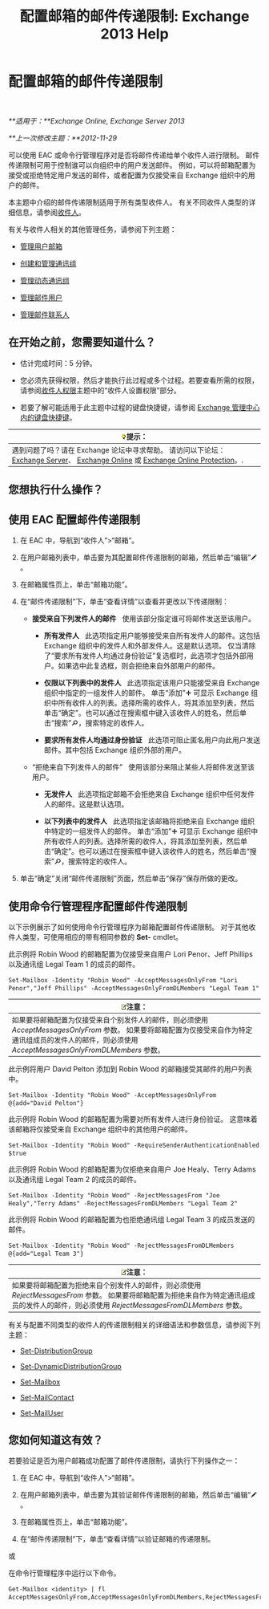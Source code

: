 ﻿---
title: '配置邮箱的邮件传递限制: Exchange 2013 Help'
TOCTitle: 配置邮箱的邮件传递限制
ms:assetid: c4b8b89f-3dbe-4cb8-8839-9a4e8067e00c
ms:mtpsurl: https://technet.microsoft.com/zh-cn/library/Bb397214(v=EXCHG.150)
ms:contentKeyID: 50556655
ms.date: 01/11/2018
mtps_version: v=EXCHG.150
ms.translationtype: HT
---

# 配置邮箱的邮件传递限制

 

_**适用于：**Exchange Online, Exchange Server 2013_

_**上一次修改主题：**2012-11-29_

可以使用 EAC 或命令行管理程序对是否将邮件传递给单个收件人进行限制。 邮件传递限制可用于控制谁可以向组织中的用户发送邮件。 例如，可以将邮箱配置为接受或拒绝特定用户发送的邮件，或者配置为仅接受来自 Exchange 组织中的用户的邮件。

本主题中介绍的邮件传递限制适用于所有类型收件人。 有关不同收件人类型的详细信息，请参阅[收件人](recipients-exchange-2013-help.md)。

有关与收件人相关的其他管理任务，请参阅下列主题：

  - [管理用户邮箱](manage-user-mailboxes-exchange-2013-help.md)

  - [创建和管理通讯组](create-and-manage-distribution-groups-exchange-2013-help.md)

  - [管理动态通讯组](manage-dynamic-distribution-groups-exchange-2013-help.md)

  - [管理邮件用户](manage-mail-users-exchange-2013-help.md)

  - [管理邮件联系人](manage-mail-contacts-exchange-2013-help.md)

## 在开始之前，您需要知道什么？

  - 估计完成时间：5 分钟。

  - 您必须先获得权限，然后才能执行此过程或多个过程。若要查看所需的权限，请参阅[收件人权限](recipients-permissions-exchange-2013-help.md)主题中的“收件人设置权限”部分。

  - 若要了解可能适用于此主题中过程的键盘快捷键，请参阅 [Exchange 管理中心内的键盘快捷键](keyboard-shortcuts-in-the-exchange-admin-center-exchange-online-protection-help.md)。

<table>
<thead>
<tr class="header">
<th><img src="images/Bb124558.tip(EXCHG.150).gif" title="提示" alt="提示" />提示：</th>
</tr>
</thead>
<tbody>
<tr class="odd">
<td>遇到问题了吗？请在 Exchange 论坛中寻求帮助。 请访问以下论坛：<a href="https://go.microsoft.com/fwlink/p/?linkid=60612">Exchange Server</a>、 <a href="https://go.microsoft.com/fwlink/p/?linkid=267542">Exchange Online</a> 或 <a href="https://go.microsoft.com/fwlink/p/?linkid=285351">Exchange Online Protection</a>。.</td>
</tr>
</tbody>
</table>


## 您想执行什么操作？

## 使用 EAC 配置邮件传递限制

1.  在 EAC 中，导航到“收件人”\>“邮箱”。

2.  在用户邮箱列表中，单击要为其配置邮件传递限制的邮箱，然后单击“编辑”![编辑图标](images/Bb124582.6f53ccb2-1f13-4c02-bea0-30690e6ea71d(EXCHG.150).gif "编辑图标")。

3.  在邮箱属性页上，单击“邮箱功能”。

4.  在“邮件传递限制”下，单击“查看详情”以查看并更改以下传递限制：
    
      - **接受来自下列发件人的邮件**   使用该部分指定谁可将邮件发送至该用户。
        
          - **所有发件人**   此选项指定用户能够接受来自所有发件人的邮件。这包括 Exchange 组织中的发件人和外部发件人。这是默认选项。 仅当清除了“要求所有发件人均通过身份验证”复选框时，此选项才包括外部用户。如果选中此复选框，则会拒绝来自外部用户的邮件。
        
          - **仅限以下列表中的发件人**   此选项指定该用户只能接受来自 Exchange 组织中指定的一组发件人的邮件。 单击“添加”![添加图标](images/JJ218640.c1e75329-d6d7-4073-a27d-498590bbb558(EXCHG.150).gif "添加图标") 可显示 Exchange 组织中所有收件人的列表。选择所需的收件人，将其添加至列表，然后单击“确定”。也可以通过在搜索框中键入该收件人的姓名，然后单击“搜索”![搜索图标](images/Dn750895.773574d0-9b92-4cab-9f6b-81532c7418b9(EXCHG.150).gif "搜索图标")，搜索特定的收件人。
        
          - **要求所有发件人均通过身份验证**   此选项可阻止匿名用户向此用户发送邮件。其中包括 Exchange 组织外部的用户。
    
      - “拒绝来自下列发件人的邮件”   使用该部分来阻止某些人将邮件发送至该用户。
        
          - **无发件人**   此选项指定邮箱不会拒绝来自 Exchange 组织中任何发件人的邮件。这是默认选项。
        
          - **以下列表中的发件人**   此选项指定该邮箱将拒绝来自 Exchange 组织中特定的一组发件人的邮件。 单击“添加”![添加图标](images/JJ218640.c1e75329-d6d7-4073-a27d-498590bbb558(EXCHG.150).gif "添加图标") 可显示 Exchange 组织中所有收件人的列表。选择所需的收件人，将其添加至列表，然后单击“确定”。也可以通过在搜索框中键入该收件人的姓名，然后单击“搜索”![搜索图标](images/Dn750895.773574d0-9b92-4cab-9f6b-81532c7418b9(EXCHG.150).gif "搜索图标")，搜索特定的收件人。

5.  单击“确定”关闭“邮件传递限制”页面，然后单击“保存”保存所做的更改。

## 使用命令行管理程序配置邮件传递限制

以下示例展示了如何使用命令行管理程序为邮箱配置邮件传递限制。 对于其他收件人类型，可使用相应的带有相同参数的 **Set-** cmdlet。

此示例将 Robin Wood 的邮箱配置为仅接受来自用户 Lori Penor、Jeff Phillips 以及通讯组 Legal Team 1 的成员的邮件。

    Set-Mailbox -Identity "Robin Wood" -AcceptMessagesOnlyFrom "Lori Penor","Jeff Phillips" -AcceptMessagesOnlyFromDLMembers "Legal Team 1"

<table>
<thead>
<tr class="header">
<th><img src="images/Bb124558.note(EXCHG.150).gif" title="注意" alt="注意" />注意：</th>
</tr>
</thead>
<tbody>
<tr class="odd">
<td>如果要将邮箱配置为仅接受来自个别发件人的邮件，则必须使用 <em>AcceptMessagesOnlyFrom</em> 参数。 如果要将邮箱配置为仅接受来自作为特定通讯组成员的发件人的邮件，则必须使用 <em>AcceptMessagesOnlyFromDLMembers</em> 参数。</td>
</tr>
</tbody>
</table>


此示例将用户 David Pelton 添加到 Robin Wood 的邮箱接受其邮件的用户列表中。

    Set-Mailbox -Identity "Robin Wood" -AcceptMessagesOnlyFrom @{add="David Pelton"}

此示例将 Robin Wood 的邮箱配置为需要对所有发件人进行身份验证。 这意味着该邮箱将仅接受来自 Exchange 组织中的其他用户的邮件。

    Set-Mailbox -Identity "Robin Wood" -RequireSenderAuthenticationEnabled $true

此示例将 Robin Wood 的邮箱配置为仅拒绝来自用户 Joe Healy、Terry Adams 以及通讯组 Legal Team 2 的成员的邮件。

    Set-Mailbox -Identity "Robin Wood" -RejectMessagesFrom "Joe Healy","Terry Adams" -RejectMessagesFromDLMembers "Legal Team 2"

此示例将 Robin Wood 的邮箱配置为也拒绝通讯组 Legal Team 3 的成员发送的邮件。

    Set-Mailbox -Identity "Robin Wood" -RejectMessagesFromDLMembers @{add="Legal Team 3"}

<table>
<thead>
<tr class="header">
<th><img src="images/Bb124558.note(EXCHG.150).gif" title="注意" alt="注意" />注意：</th>
</tr>
</thead>
<tbody>
<tr class="odd">
<td>如果要将邮箱配置为拒绝来自个别发件人的邮件，则必须使用 <em>RejectMessagesFrom</em> 参数。 如果要将邮箱配置为拒绝来自作为特定通讯组成员的发件人的邮件，则必须使用 <em>RejectMessagesFromDLMembers</em> 参数。</td>
</tr>
</tbody>
</table>


有关与配置不同类型的收件人的传递限制相关的详细语法和参数信息，请参阅下列主题：

  - [Set-DistributionGroup](https://technet.microsoft.com/zh-cn/library/bb124955\(v=exchg.150\))

  - [Set-DynamicDistributionGroup](https://technet.microsoft.com/zh-cn/library/bb123796\(v=exchg.150\))

  - [Set-Mailbox](https://technet.microsoft.com/zh-cn/library/bb123981\(v=exchg.150\))

  - [Set-MailContact](https://technet.microsoft.com/zh-cn/library/aa995950\(v=exchg.150\))

  - [Set-MailUser](https://technet.microsoft.com/zh-cn/library/aa995971\(v=exchg.150\))

## 您如何知道这有效？

若要验证是否为用户邮箱成功配置了邮件传递限制，请执行下列操作之一：

1.  在 EAC 中，导航到“收件人”\>“邮箱”。

2.  在用户邮箱列表中，单击要为其验证邮件传递限制的邮箱，然后单击“编辑”![编辑图标](images/Bb124582.6f53ccb2-1f13-4c02-bea0-30690e6ea71d(EXCHG.150).gif "编辑图标")。

3.  在邮箱属性页上，单击“邮箱功能”。

4.  在“邮件传递限制”下，单击“查看详情”以验证邮箱的传递限制。

或

在命令行管理程序中运行以下命令。

    Get-Mailbox <identity> | fl AcceptMessagesOnlyFrom,AcceptMessagesOnlyFromDLMembers,RejectMessagesFrom,RejectMessagesFromDLMembers,RequireSenderAuthenticationEnabled

